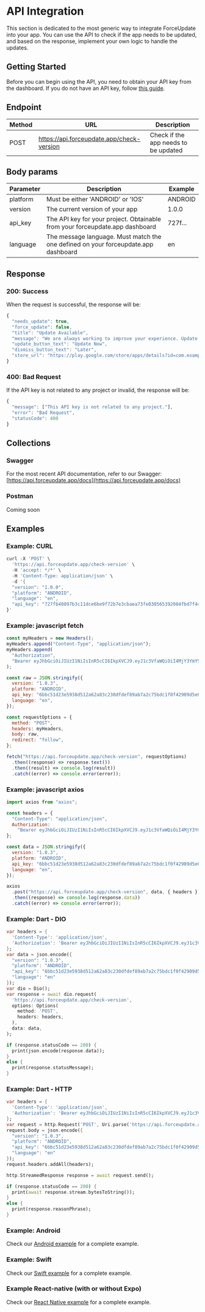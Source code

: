 # API Integration

This section is dedicated to the most generic way to integrate ForceUpdate into your app. You can use the API to check if the app needs to be updated, and based on the response, implement your own logic to handle the updates.

## Getting Started

<!-- TODO: fix the link -->

Before you can begin using the API, you need to obtain your API key from the dashboard. If you do not have an API key, follow [this guide](#api-key).

## Endpoint

| Method | URL                                       | Description                          |
| ------ | ----------------------------------------- | ------------------------------------ |
| POST   | https://api.forceupdate.app/check-version | Check if the app needs to be updated |

## Body params

| Parameter | Description                                                                        | Example |
| --------- | ---------------------------------------------------------------------------------- | ------- |
| platform  | Must be either 'ANDROID' or 'IOS'                                                  | ANDROID |
| version   | The current version of your app                                                    | 1.0.0   |
| api_key   | The API key for your project. Obtainable from your forceupdate.app dashboard       | 727f... |
| language  | The message language. Must match the one defined on your forceupdate.app dashboard | en      |

## Response

### 200: Success

When the request is successful, the response will be:

```js
{
  "needs_update": true,
  "force_update": false,
  "title": "Update Available",
  "message": "We are always working to improve your experience. Update to the latest version to get the new features and improvements.",
  "update_button_text": "Update Now",
  "dismiss_button_text": "Later",
  "store_url": "https://play.google.com/store/apps/details?id=com.example.myapp"
}
```

### 400: Bad Request

If the API key is not related to any project or invalid, the response will be:

```js
{
  "message": ["This API key is not related to any project."],
  "error": "Bad Request",
  "statusCode": 400
}
```

## Collections

### Swagger

For the most recent API documentation, refer to our Swagger: [https://api.forceupdate.app/docs](https://api.forceupdate.app/docs)

### Postman

<!-- TODO: Add postman -->

Coming soon

## Examples

### Example: CURL

```js
curl -X 'POST' \
  'https://api.forceupdate.app/check-version' \
  -H 'accept: */*' \
  -H 'Content-Type: application/json' \
  -d '{
  "version": "1.0.0",
  "platform": "ANDROID",
  "language": "en",
  "api_key": "727fb40897b3c11dce6be9f72b7e3cbaea73fe030565392084fbd7f449d09fd3"
}'
```

### Example: javascript fetch

```js
const myHeaders = new Headers();
myHeaders.append("Content-Type", "application/json");
myHeaders.append(
  "Authorization",
  "Bearer eyJhbGciOiJIUzI1NiIsInR5cCI6IkpXVCJ9.eyJ1c3VfaWQiOiI4MjY3YmY5Mi0wYmE2LTQ2M2ItOTZiYi03Y2VjMmMwMmVjMDkiLCJ1c3VfbmFtZSI6Ikpvw6NvIE1hbnRvdmFuaTIiLCJpYXQiOjE3MDc5MjIxNzAsImV4cCI6MTcwODAwODU3MH0.D_StaRR1doH2l9qgKnOcMffgs7ieCgw4yxLiZ2rvnCI"
);

const raw = JSON.stringify({
  version: "1.0.3",
  platform: "ANDROID",
  api_key: "6bbc51d23e5938d512a62a83c230dfdef89ab7a2c75bdc1f0f42909d5e04feb5",
  language: "en",
});

const requestOptions = {
  method: "POST",
  headers: myHeaders,
  body: raw,
  redirect: "follow",
};

fetch("https://api.forceupdate.app/check-version", requestOptions)
  .then((response) => response.text())
  .then((result) => console.log(result))
  .catch((error) => console.error(error));
```

### Example: javascript axios

```js
import axios from "axios";

const headers = {
  "Content-Type": "application/json",
  Authorization:
    "Bearer eyJhbGciOiJIUzI1NiIsInR5cCI6IkpXVCJ9.eyJ1c3VfaWQiOiI4MjY3YmY5Mi0wYmE2LTQ2M2ItOTZiYi03Y2VjMmMwMmVjMDkiLCJ1c3VfbmFtZSI6Ikpvw6NvIE1hbnRvdmFuaTIiLCJpYXQiOjE3MDc5MjIxNzAsImV4cCI6MTcwODAwODU3MH0.D_StaRR1doH2l9qgKnOcMffgs7ieCgw4yxLiZ2rvnCI",
};

const data = JSON.stringify({
  version: "1.0.3",
  platform: "ANDROID",
  api_key: "6bbc51d23e5938d512a62a83c230dfdef89ab7a2c75bdc1f0f42909d5e04feb5",
  language: "en",
});

axios
  .post("https://api.forceupdate.app/check-version", data, { headers })
  .then((response) => console.log(response.data))
  .catch((error) => console.error(error));
```

### Example: Dart - DIO

```dart
var headers = {
  'Content-Type': 'application/json',
  'Authorization': 'Bearer eyJhbGciOiJIUzI1NiIsInR5cCI6IkpXVCJ9.eyJ1c3VfaWQiOiI4MjY3YmY5Mi0wYmE2LTQ2M2ItOTZiYi03Y2VjMmMwMmVjMDkiLCJ1c3VfbmFtZSI6Ikpvw6NvIE1hbnRvdmFuaTIiLCJpYXQiOjE3MDc5MjIxNzAsImV4cCI6MTcwODAwODU3MH0.D_StaRR1doH2l9qgKnOcMffgs7ieCgw4yxLiZ2rvnCI'
};
var data = json.encode({
  "version": "1.0.3",
  "platform": "ANDROID",
  "api_key": "6bbc51d23e5938d512a62a83c230dfdef89ab7a2c75bdc1f0f42909d5e04feb5",
  "language": "en"
});
var dio = Dio();
var response = await dio.request(
  'https://api.forceupdate.app/check-version',
  options: Options(
    method: 'POST',
    headers: headers,
  ),
  data: data,
);

if (response.statusCode == 200) {
  print(json.encode(response.data));
}
else {
  print(response.statusMessage);
}
```

### Example: Dart - HTTP

```dart
var headers = {
  'Content-Type': 'application/json',
  'Authorization': 'Bearer eyJhbGciOiJIUzI1NiIsInR5cCI6IkpXVCJ9.eyJ1c3VfaWQiOiI4MjY3YmY5Mi0wYmE2LTQ2M2ItOTZiYi03Y2VjMmMwMmVjMDkiLCJ1c3VfbmFtZSI6Ikpvw6NvIE1hbnRvdmFuaTIiLCJpYXQiOjE3MDc5MjIxNzAsImV4cCI6MTcwODAwODU3MH0.D_StaRR1doH2l9qgKnOcMffgs7ieCgw4yxLiZ2rvnCI'
};
var request = http.Request('POST', Uri.parse('https://api.forceupdate.app/check-version'));
request.body = json.encode({
  "version": "1.0.3",
  "platform": "ANDROID",
  "api_key": "6bbc51d23e5938d512a62a83c230dfdef89ab7a2c75bdc1f0f42909d5e04feb5",
  "language": "en"
});
request.headers.addAll(headers);

http.StreamedResponse response = await request.send();

if (response.statusCode == 200) {
  print(await response.stream.bytesToString());
}
else {
  print(response.reasonPhrase);
}
```

### Example: Android

Check our [Android example](android-integration) for a complete example.

### Example: Swift

Check our [Swift example](ios-integration) for a complete example.

### Example React-native (with or without Expo)

Check our [React Native example](react-native-integration) for a complete example.
